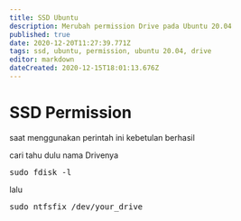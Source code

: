 ```yaml
---
title: SSD Ubuntu
description: Merubah permission Drive pada Ubuntu 20.04
published: true
date: 2020-12-20T11:27:39.771Z
tags: ssd, ubuntu, permission, ubuntu 20.04, drive
editor: markdown
dateCreated: 2020-12-15T18:01:13.676Z
---
```


# SSD Permission
saat menggunakan perintah ini kebetulan berhasil

cari tahu dulu nama Drivenya

<kbd>sudo fdisk -l</kbd>

lalu

<kbd>sudo ntfsfix /dev/your_drive</kbd>



